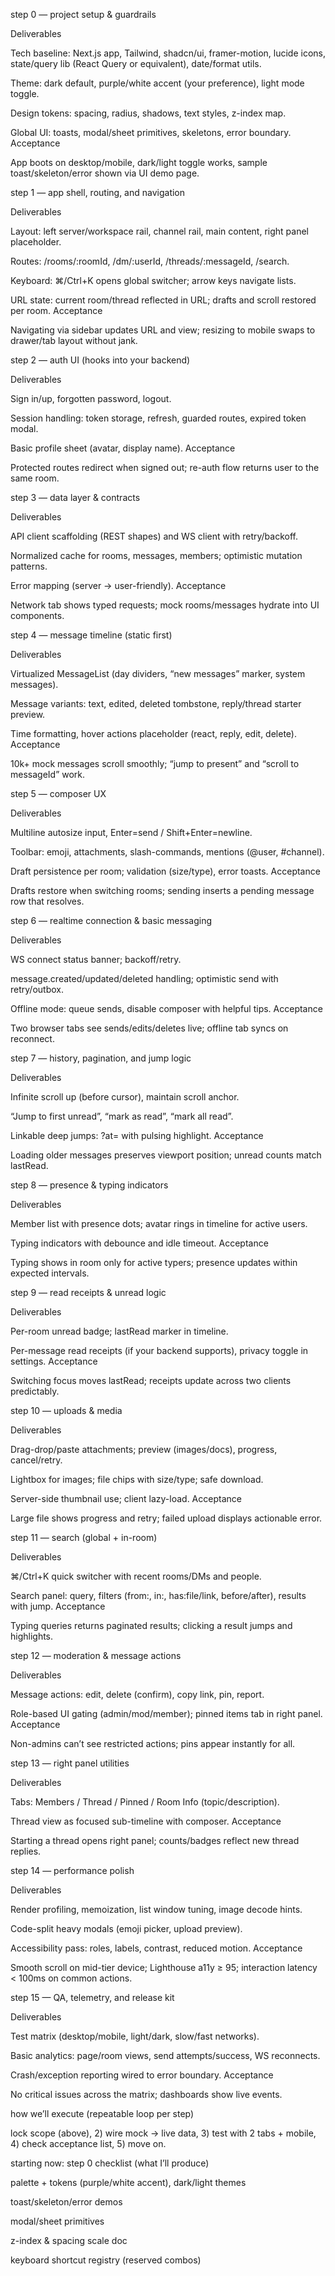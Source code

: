step 0 — project setup & guardrails

Deliverables

Tech baseline: Next.js app, Tailwind, shadcn/ui, framer-motion, lucide icons, state/query lib (React Query or equivalent), date/format utils.

Theme: dark default, purple/white accent (your preference), light mode toggle.

Design tokens: spacing, radius, shadows, text styles, z-index map.

Global UI: toasts, modal/sheet primitives, skeletons, error boundary.
Acceptance

App boots on desktop/mobile, dark/light toggle works, sample toast/skeleton/error shown via UI demo page.

step 1 — app shell, routing, and navigation

Deliverables

Layout: left server/workspace rail, channel rail, main content, right panel placeholder.

Routes: /rooms/:roomId, /dm/:userId, /threads/:messageId, /search.

Keyboard: ⌘/Ctrl+K opens global switcher; arrow keys navigate lists.

URL state: current room/thread reflected in URL; drafts and scroll restored per room.
Acceptance

Navigating via sidebar updates URL and view; resizing to mobile swaps to drawer/tab layout without jank.

step 2 — auth UI (hooks into your backend)

Deliverables

Sign in/up, forgotten password, logout.

Session handling: token storage, refresh, guarded routes, expired token modal.

Basic profile sheet (avatar, display name).
Acceptance

Protected routes redirect when signed out; re-auth flow returns user to the same room.

step 3 — data layer & contracts

Deliverables

API client scaffolding (REST shapes) and WS client with retry/backoff.

Normalized cache for rooms, messages, members; optimistic mutation patterns.

Error mapping (server → user-friendly).
Acceptance

Network tab shows typed requests; mock rooms/messages hydrate into UI components.

step 4 — message timeline (static first)

Deliverables

Virtualized MessageList (day dividers, “new messages” marker, system messages).

Message variants: text, edited, deleted tombstone, reply/thread starter preview.

Time formatting, hover actions placeholder (react, reply, edit, delete).
Acceptance

10k+ mock messages scroll smoothly; “jump to present” and “scroll to messageId” work.

step 5 — composer UX

Deliverables

Multiline autosize input, Enter=send / Shift+Enter=newline.

Toolbar: emoji, attachments, slash-commands, mentions (@user, #channel).

Draft persistence per room; validation (size/type), error toasts.
Acceptance

Drafts restore when switching rooms; sending inserts a pending message row that resolves.

step 6 — realtime connection & basic messaging

Deliverables

WS connect status banner; backoff/retry.

message.created/updated/deleted handling; optimistic send with retry/outbox.

Offline mode: queue sends, disable composer with helpful tips.
Acceptance

Two browser tabs see sends/edits/deletes live; offline tab syncs on reconnect.

step 7 — history, pagination, and jump logic

Deliverables

Infinite scroll up (before cursor), maintain scroll anchor.

“Jump to first unread”, “mark as read”, “mark all read”.

Linkable deep jumps: ?at=<messageId> with pulsing highlight.
Acceptance

Loading older messages preserves viewport position; unread counts match lastRead.

step 8 — presence & typing indicators

Deliverables

Member list with presence dots; avatar rings in timeline for active users.

Typing indicators with debounce and idle timeout.
Acceptance

Typing shows in room only for active typers; presence updates within expected intervals.

step 9 — read receipts & unread logic

Deliverables

Per-room unread badge; lastRead marker in timeline.

Per-message read receipts (if your backend supports), privacy toggle in settings.
Acceptance

Switching focus moves lastRead; receipts update across two clients predictably.

step 10 — uploads & media

Deliverables

Drag-drop/paste attachments; preview (images/docs), progress, cancel/retry.

Lightbox for images; file chips with size/type; safe download.

Server-side thumbnail use; client lazy-load.
Acceptance

Large file shows progress and retry; failed upload displays actionable error.

step 11 — search (global + in-room)

Deliverables

⌘/Ctrl+K quick switcher with recent rooms/DMs and people.

Search panel: query, filters (from:, in:, has:file/link, before/after), results with jump.
Acceptance

Typing queries returns paginated results; clicking a result jumps and highlights.

step 12 — moderation & message actions

Deliverables

Message actions: edit, delete (confirm), copy link, pin, report.

Role-based UI gating (admin/mod/member); pinned items tab in right panel.
Acceptance

Non-admins can’t see restricted actions; pins appear instantly for all.

step 13 — right panel utilities

Deliverables

Tabs: Members / Thread / Pinned / Room Info (topic/description).

Thread view as focused sub-timeline with composer.
Acceptance

Starting a thread opens right panel; counts/badges reflect new thread replies.

step 14 — performance polish

Deliverables

Render profiling, memoization, list window tuning, image decode hints.

Code-split heavy modals (emoji picker, upload preview).

Accessibility pass: roles, labels, contrast, reduced motion.
Acceptance

Smooth scroll on mid-tier device; Lighthouse a11y ≥ 95; interaction latency < 100ms on common actions.

step 15 — QA, telemetry, and release kit

Deliverables

Test matrix (desktop/mobile, light/dark, slow/fast networks).

Basic analytics: page/room views, send attempts/success, WS reconnects.

Crash/exception reporting wired to error boundary.
Acceptance

No critical issues across the matrix; dashboards show live events.

how we’ll execute (repeatable loop per step)

lock scope (above), 2) wire mock → live data, 3) test with 2 tabs + mobile, 4) check acceptance list, 5) move on.

starting now: step 0 checklist (what I’ll produce)

palette + tokens (purple/white accent), dark/light themes

toast/skeleton/error demos

modal/sheet primitives

z-index & spacing scale doc

keyboard shortcut registry (reserved combos)